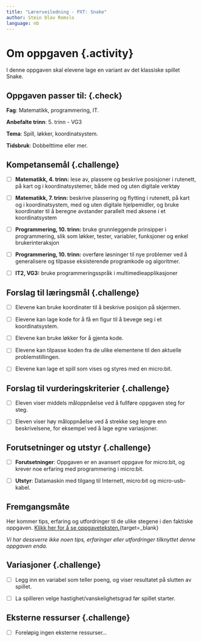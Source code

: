 ```yaml
---
title: "Lærerveiledning - PXT: Snake"
author: Stein Olav Romslo
language: nb
---
```



# Om oppgaven {.activity}

I denne oppgaven skal elevene lage en variant av det klassiske spillet Snake.

## Oppgaven passer til: {.check}

__Fag__: Matematikk, programmering, IT.

__Anbefalte trinn__: 5. trinn - VG3

__Tema__: Spill, løkker, koordinatsystem.

__Tidsbruk__: Dobbelttime eller mer.

## Kompetansemål {.challenge}

- [ ] __Matematikk, 4. trinn:__ lese av, plassere og beskrive posisjoner i
  rutenett, på kart og i koordinatsystemer, både med og uten digitale verktøy

- [ ] __Matematikk, 7. trinn:__ beskrive plassering og flytting i rutenett, på
  kart og i koordinatsystem, med og uten digitale hjelpemidler, og bruke
  koordinater til å beregne avstander parallelt med aksene i et koordinatsystem

- [ ] __Programmering, 10. trinn:__ bruke grunnleggende prinsipper i
  programmering, slik som løkker, tester, variabler, funksjoner og enkel
  brukerinteraksjon

- [ ] __Programmering, 10. trinn:__ overføre løsninger til nye problemer ved å
  generalisere og tilpasse eksisterende programkode og algoritmer.

- [ ] __IT2, VG3:__ bruke programmeringsspråk i multimedieapplikasjoner

## Forslag til læringsmål {.challenge}

- [ ] Elevene kan bruke koordinater til å beskrive posisjon på skjermen.

- [ ] Elevene kan lage kode for å få en figur til å bevege seg i et
  koordinatsystem.

- [ ] Elevene kan bruke løkker for å gjenta kode.

- [ ] Elevene kan tilpasse koden fra de ulike elementene til den aktuelle
  problemstillingen.

- [ ] Elevene kan lage et spill som vises og styres med en micro:bit.

## Forslag til vurderingskriterier {.challenge}

- [ ] Eleven viser middels måloppnåelse ved å fullføre oppgaven steg for steg.

- [ ] Eleven viser høy måloppnåelse ved å strekke seg lengre enn beskrivelsene,
  for eksempel ved å lage egne variasjoner.

## Forutsetninger og utstyr {.challenge}

- [ ] __Forutsetninger__: Oppgaven er en avansert oppgave for micro:bit, og
  krever noe erfaring med programmering i micro:bit.

- [ ] __Utstyr__: Datamaskin med tilgang til Internett, micro:bit og
  micro-usb-kabel.

## Fremgangsmåte

Her kommer tips, erfaring og utfordringer til de ulike stegene i den faktiske
oppgaven. [Klikk her for å se
oppgaveteksten.](../pxt_snake/snake.html){target=_blank}

_Vi har dessverre ikke noen tips, erfaringer eller utfordringer tilknyttet denne
oppgaven enda._

## Variasjoner {.challenge}

- [ ] Legg inn en variabel som teller poeng, og viser resultatet på slutten av
  spillet.

- [ ] La spilleren velge hastighet/vanskelighetsgrad før spillet starter.

## Eksterne ressurser {.challenge}

- [ ] Foreløpig ingen eksterne ressurser...
